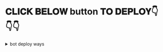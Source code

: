 # 𝐂𝐋𝐈𝐂𝐊 𝐁𝐄𝐋𝐎𝐖 button 𝐓𝐎 𝐃𝐄𝐏𝐋𝐎𝐘👇👇👇


<details><summary>bot deploy ways</summary>
<p>
<pre>

[![Deploy](https://telegra.ph/file/7cde9e71ebffa93a0d209.jpg)](https://heroku.com/deploy?template=https://github.com/SAZUKI-SAMSUNG/Pro-Auto-Filter-V1-Bot)

![Typing SVG](https://readme-typing-svg.herokuapp.com/?lines=welcome+To+auto-filter-𝚋𝚘𝚝!;created+by+𝑻𝑬𝑨𝑴+sazuki+kerala+bot!;A+simple+autofilter+Bot!;Auto+filter+with+single+button+and+double+button!;and+advanced+futures!)
</p>


## Deploy
You can deploy this bot anywhere.



<details><summary>Deploy To Heroku</summary>
<p>
<br>
<a href="https://heroku.com/deploy?template=https://github.com/SAZUKI-SAMSUNG/Pro-Auto-Filter-V1-Bot">
  <img src="https://www.herokucdn.com/deploy/button.svg" alt="Deploy">
</a>
</p>
</details>

<details><summary>Deploy To VPS</summary>
<p>
<pre>
git clone https://github.com/SAZUKI-SAMSUNG/Pro-Auto-Filter-V1-Bot
# Install Packages
pip3 install -r requirements.txt
Edit info.py with variables as given below then run bot
python3 bot.py
</pre>
</p>
</details>





<details><summary>Deploy To tg bot</summary>
<p>
<pre>
You can deploy our bot in telegram bot
Bot username: https://t.me/XTZ_HerokuBot

How to deploy in bot


1.Start the heroku bot
2.type /deploy and send to the bot
3.wait for bot reply and send https://github.com/SAZUKI-SAMSUNG/Pro-Auto-Filter-V1-Bot
4.answer the variables eg. App id,app hash, bot token etc
5.wait for deploy then use the bot
